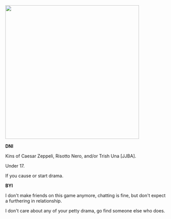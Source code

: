<img src="https://thumbs.gfycat.com/CooperativeVariableAndeancat-size_restricted.gif" width="420" >

**DNI**

Kins of Caesar Zeppeli, Risotto Nero, and/or Trish Una [JJBA]. 

Under 17.

If you cause or start drama.

**BYI**

I don't make friends on this game anymore, chatting is fine, but don't expect a furthering in relationship.

I don't care about any of your petty drama, go find someone else who does.

